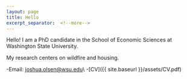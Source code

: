 ```yaml
---
layout: page
title: Hello
excerpt_separator:  <!--more-->
---
```


Hello!
I am a PhD candidate in the School of Economic Sciences at Washington State University.

My research centers on wildfire and housing.





-Email: <joshua.olsen@wsu.edu>\\
-[CV]({{ site.baseurl }}/assets/CV.pdf)
